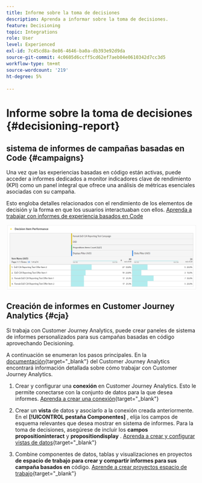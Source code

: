 ```yaml
---
title: Informe sobre la toma de decisiones
description: Aprenda a informar sobre la toma de decisiones.
feature: Decisioning
topic: Integrations
role: User
level: Experienced
exl-id: 7c45cd8a-8e86-4646-ba0a-db393e92d9da
source-git-commit: 4c0605d6ccff5cd62ef7aeb04e0610342d7cc3d5
workflow-type: tm+mt
source-wordcount: '219'
ht-degree: 5%

---
```



# Informe sobre la toma de decisiones {#decisioning-report}

## sistema de informes de campañas basadas en Code {#campaigns}

Una vez que las experiencias basadas en código están activas, puede acceder a informes dedicados a monitor indicadores clave de rendimiento (KPI) como un panel integral que ofrece una análisis de métricas esenciales asociadas con su campaña.

Esto engloba detalles relacionados con el rendimiento de los elementos de decisión y la forma en que los usuarios interactuaban con ellos. [Aprenda a trabajar con informes de experiencia basados en Code](../reports/campaign-global-report-cja-code.md)

![](../reports/assets/cja-decisioning-item-performance.png)

## Creación de informes en Customer Journey Analytics {#cja}

Si trabaja con Customer Journey Analytics, puede crear paneles de sistema de informes personalizados para sus campañas basadas en código aprovechando Decisioning.

A continuación se enumeran los pasos principales. En la [documentación](https://experienceleague.adobe.com/en/docs/analytics-platform/using/cja-landing){target="_blank"} del Customer Journey Analytics encontrará información detallada sobre cómo trabajar con Customer Journey Analytics.

1. Crear y configurar una **conexión** en Customer Journey Analytics. Esto le permite conectarse con la conjunto de datos para la que desea informes. [Aprenda a crear una conexión](https://experienceleague.adobe.com/en/docs/analytics-platform/using/cja-connections/create-connection){target="_blank"}

1. Crear un **vista** de datos y asociarlo a la conexión creada anteriormente. En el **[!UICONTROL pestaña Componentes]** , elija los campos de esquema relevantes que desea mostrar en sistema de informes. Para la toma de decisiones, asegúrese de incluir los **campos propositioninteract** y **propositiondisplay** . [Aprenda a crear y configurar vistas de datos](https://experienceleague.adobe.com/en/docs/analytics-platform/using/cja-dataviews/create-dataview){target="_blank"}

1. Combine componentes de datos, tablas y visualizaciones en proyectos **de espacio de trabajo para crear y compartir informes para sus campaña basados en** código. [Aprende a crear proyectos espacio de trabajo](https://experienceleague.adobe.com/en/docs/analytics-platform/using/cja-workspace/build-workspace-project/create-projects){target="_blank"}
